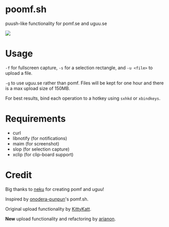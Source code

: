 poomf.sh
========

puush-like functionality for pomf.se and uguu.se

![](http://a.pomf.se/knezlh.png)

Usage
=====

`-f` for fullscreen capture, `-s` for a selection rectangle, and `-u <file>` to upload a file.

`-g` to use uguu.se rather than pomf. Files will be kept for one hour and there is a max upload size of 150MB.

For best results, bind each operation to a hotkey using `sxhkd` or `xbindkeys`.

Requirements
============

- curl
- libnotify (for notifications)
- maim (for screenshot)
- slop (for selection capture)
- xclip (for clip-board support)

Credit
======

Big thanks to [neku](https://github.com/nokonoko) for creating pomf and uguu!

Inspired by [onodera-punpun](https://github.com/onodera-punpun)'s pomf.sh.

Original upload functionality by [KittyKatt](https://github.com/KittyKatt).

**New** upload functionality and refactoring by [arianon](https://github.com/arianon).
